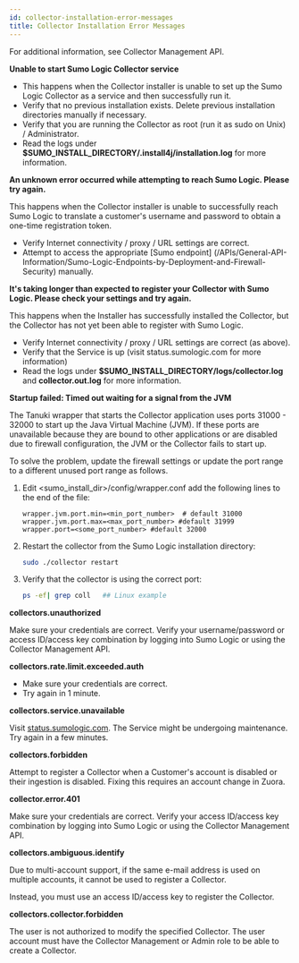 ```yaml
---
id: collector-installation-error-messages
title: Collector Installation Error Messages
---
```



For additional information, see Collector Management API.

**Unable to start Sumo Logic Collector service**

* This happens when the Collector installer is unable to set up the Sumo Logic Collector as a service and then successfully run it.
* Verify that no previous installation exists. Delete previous installation directories manually if necessary.
* Verify that you are running the Collector as root (run it as sudo on Unix) / Administrator.
* Read the logs under **$SUMO_INSTALL_DIRECTORY/.install4j/installation.log** for more information.

**An unknown error occurred while attempting to reach Sumo Logic. Please try again.**

This happens when the Collector installer is unable to successfully reach Sumo Logic to translate a customer's username and password to obtain a one-time registration token.

* Verify Internet connectivity / proxy / URL settings are correct.
* Attempt to access the appropriate [Sumo endpoint] (/APIs/General-API-Information/Sumo-Logic-Endpoints-by-Deployment-and-Firewall-Security) manually.

**It's taking longer than expected to register your Collector with Sumo Logic. Please check your settings and try again.**

This happens when the Installer has successfully installed the Collector, but the Collector has not yet been able to register with Sumo Logic.

* Verify Internet connectivity / proxy / URL settings are correct (as above).
* Verify that the Service is up (visit status.sumologic.com for more information)
* Read the logs under **$SUMO_INSTALL_DIRECTORY/logs/collector.log** and **collector.out.log** for more information.

**Startup failed: Timed out waiting for a signal from the JVM**

The Tanuki wrapper that starts the Collector application uses ports 31000 - 32000 to start up the Java Virtual Machine (JVM). If these ports are unavailable because they are bound to other applications or are disabled due to firewall configuration, the JVM or the Collector fails to start up.

To solve the problem, update the firewall settings or update the port range to a different unused port range as follows.

1. Edit <sumo_install_dir>/config/wrapper.conf add the following lines to the end of the file:

    ```
    wrapper.jvm.port.min=<min_port_number>  # default 31000
    wrapper.jvm.port.max=<max_port_number> #default 31999
    wrapper.port=<some_port_number> #default 32000
    ```

1. Restart the collector from the Sumo Logic installation directory:

    ```bash
    sudo ./collector restart
    ```

1. Verify that the collector is using the correct port:

    ```bash
    ps -ef| grep coll   ## Linux example
    ```

**collectors.unauthorized**

Make sure your credentials are correct. Verify your username/password or access ID/access key combination by logging into Sumo Logic or using the Collector Management API.

**collectors.rate.limit.exceeded.auth**

* Make sure your credentials are correct.
* Try again in 1 minute.

**collectors.service.unavailable**

Visit [status.sumologic.com](https://status.sumologic.com/). The Service might be undergoing maintenance. Try again in a few minutes.

**collectors.forbidden**

Attempt to register a Collector when a Customer's account is disabled or their ingestion is disabled. Fixing this requires an account change in Zuora.

**collector.error.401**

Make sure your credentials are correct. Verify your access ID/access key combination by logging into Sumo Logic or using the Collector Management API.

**collectors.ambiguous.identify**

Due to multi-account support, if the same e-mail address is used on multiple accounts, it cannot be used to register a Collector.

Instead, you must use an access ID/access key to register the Collector.

**collectors.collector.forbidden**

The user is not authorized to modify the specified Collector. The user account must have the Collector Management or Admin role to be able to create a Collector.
